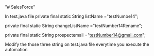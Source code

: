 "# SalesForce" 

In test.java file
private final static String listName ="testNumbe14";	

private final static String changeListName ="testNumber14Rename";

private final static String prospectemail ="testNumber14@gmail.com";

Modify the those three string on test.java file everytime you execute the automation
